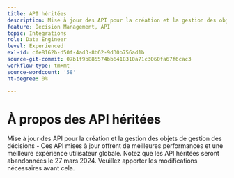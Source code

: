 ```yaml
---
title: API héritées
description: Mise à jour des API pour la création et la gestion des objets de gestion des décisions.
feature: Decision Management, API
topic: Integrations
role: Data Engineer
level: Experienced
exl-id: cfe8162b-d50f-4ad3-8b62-9d30b756ad1b
source-git-commit: 07b1f9b885574bb6418310a71c3060fa67f6cac3
workflow-type: tm+mt
source-wordcount: '58'
ht-degree: 0%

---
```


# À propos des API héritées

Mise à jour des API pour la création et la gestion des objets de gestion des décisions - Ces API mises à jour offrent de meilleures performances et une meilleure expérience utilisateur globale. Notez que les API héritées seront abandonnées le 27 mars 2024. Veuillez apporter les modifications nécessaires avant cela.
